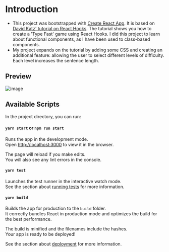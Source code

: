 # Introduction

* This project was bootstrapped with [Create React App](https://github.com/facebook/create-react-app). It is based on  [David Katz' tutorial on React Hooks](https://medium.com/@dtkatz/react-hooks-tutorial-learn-by-building-b90ec4db2b8e). The tutorial shows you how to create a 'Type Fast' game using React Hooks. I did this project to learn about functional components, as I have been used to class-based components. 
* My project expands on the tutorial by adding some CSS and creating an additional feature: allowing the user to select different levels of difficulty. Each level increases the sentence length. 

## Preview 
![image](https://user-images.githubusercontent.com/28805811/89537851-2d4c6a80-d7fa-11ea-9c5a-fe72f7999af6.png)

## Available Scripts

In the project directory, you can run:

#### `yarn start` or `npm run start`

Runs the app in the development mode.<br />
Open [http://localhost:3000](http://localhost:3000) to view it in the browser.

The page will reload if you make edits.<br />
You will also see any lint errors in the console.

#### `yarn test`

Launches the test runner in the interactive watch mode.<br />
See the section about [running tests](https://facebook.github.io/create-react-app/docs/running-tests) for more information.

#### `yarn build`

Builds the app for production to the `build` folder.<br />
It correctly bundles React in production mode and optimizes the build for the best performance.

The build is minified and the filenames include the hashes.<br />
Your app is ready to be deployed!

See the section about [deployment](https://facebook.github.io/create-react-app/docs/deployment) for more information.
